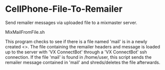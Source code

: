 # CellPhone-File-To-Remailer

Send remailer messages via uploaded file to a mixmaster server.

MixMailFromFile.sh

This program checks to see if there is a file named 'mail'
is in a newly created <<user>>.  The file containing the remailer headers and
message is loaded up to the server with 'VX ConnectBot' through a 'VX ConnectBot' 
ssh connection. If the file 'mail' is found in /home/user, this script
sends the remailer message contained in 'mail' and 
shreds/deletes the file afterwards.
